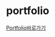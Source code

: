 # portfolio

[Portfolio바로가기]([https://gusghk2581.github.io/portfolio/](http://127.0.0.1:5501/index02.html)http://127.0.0.1:5501/index02.html)
